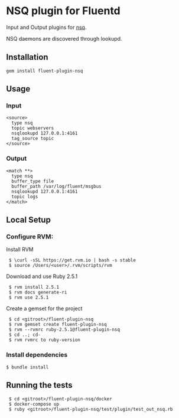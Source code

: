 # NSQ plugin for Fluentd

Input and Output plugins for [nsq](http://nsq.io).

NSQ daemons are discovered through lookupd.

## Installation

    gem install fluent-plugin-nsq

## Usage

### Input

    <source>
      type nsq
      topic webservers
      nsqlookupd 127.0.0.1:4161
      tag_source topic
    </source>

### Output

    <match **>
      type nsq
      buffer_type file
      buffer_path /var/log/fluent/msgbus
      nsqlookupd 127.0.0.1:4161
      topic logs
    </match>

## Local Setup

### Configure RVM:
Install RVM

     $ \curl -sSL https://get.rvm.io | bash -s stable
     $ source /Users/<user>/.rvm/scripts/rvm

Download and use Ruby 2.5.1

     $ rvm install 2.5.1
     $ rvm docs generate-ri  
     $ rvm use 2.5.1

Create a gemset for the project

     $ cd <gitroot>/fluent-plugin-nsq
     $ rvm gemset create fluent-plugin-nsq
     $ rvm --rvmrc ruby-2.5.1@fluent-plugin-nsq
     $ cd ..; cd-
     $ rvm rvmrc to ruby-version

### Install dependencies
    $ bundle install

## Running the tests
     $ cd <gitroot>/fluent-plugin-nsq/docker
     $ docker-compose up
     $ ruby <gitroot>/fluent-plugin-nsq/test/plugin/test_out_nsq.rb